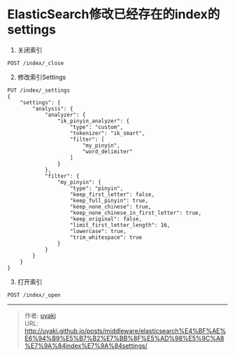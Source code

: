 # ElasticSearch修改已经存在的index的settings


<!--more-->
1. 关闭索引
```http
POST /index/_close
```

2. 修改索引Settings
```http
PUT /index/_settings
{
    "settings": {
        "analysis": {
            "analyzer": {
                "ik_pinyin_analyzer": {
                    "type": "custom",
                    "tokenizer": "ik_smart",
                    "filter": [
                        "my_pinyin",
                        "word_delimiter"
                    ]
                }
            },
            "filter": {
                "my_pinyin": {
                    "type": "pinyin",
                    "keep_first_letter": false,
                    "keep_full_pinyin": true,
                    "keep_none_chinese": true,
                    "keep_none_chinese_in_first_letter": true,
                    "keep_original": false,
                    "limit_first_letter_length": 16,
                    "lowercase": true,
                    "trim_whitespace": true
                }
            }
        }
    }
}
```

3. 打开索引
```http
POST /index/_open
```


---

> 作者: [uyaki](https://www.github.com/uyaki)  
> URL: http://uyaki.github.io/posts/middleware/elasticsearch%E4%BF%AE%E6%94%B9%E5%B7%B2%E7%BB%8F%E5%AD%98%E5%9C%A8%E7%9A%84index%E7%9A%84settings/  

